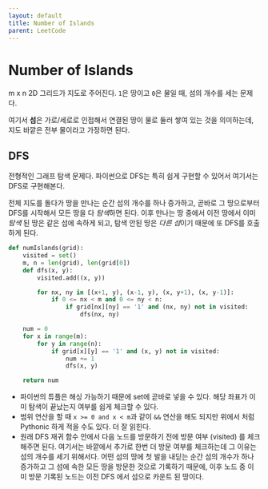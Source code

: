 ```yaml
---
layout: default
title: Number of Islands
parent: LeetCode
---
```


# Number of Islands

 m x n 2D 그리드가 지도로 주어진다. `1`은 땅이고 `0`은 물일 때, 섬의
 개수를 세는 문제다.

 여기서 **섬**은 가로/세로로 인접해서 연결된 땅이 물로 둘러 쌓여 있는
 것을 의미하는데, 지도 바깥은 전부 물이라고 가정하면 된다.

## DFS
 전형적인 그래프 탐색 문제다. 파이썬으로 DFS는 특히 쉽게 구현할 수
 있어서 여기서는 DFS로 구현해본다.

 전체 지도를 돌다가 땅을 만나는 순간 섬의 개수를 하나 증가하고, 곧바로
 그 땅으로부터 DFS를 시작해서 모든 땅을 다 *탐색*하면 된다. 이후
 만나는 땅 중에서 이전 땅에서 이미 *탐색* 된 땅은 같은 섬에 속하게
 되고, 탐색 안된 땅은 *다른 섬*이기 때문에 또 DFS를 호출하게 된다.

```python
def numIslands(grid):
    visited = set()
    m, n = len(grid), len(grid[0])
    def dfs(x, y):
        visited.add((x, y))

        for nx, ny in [(x+1, y), (x-1, y), (x, y+1), (x, y-1)]:
            if 0 <= nx < m and 0 <= ny < n:
                if grid[nx][ny] == '1' and (nx, ny) not in visited:
                    dfs(nx, ny)

    num = 0
    for x in range(m):
        for y in range(n):
            if grid[x][y] == '1' and (x, y) not in visited:
                num += 1
                dfs(x, y)

    return num
```

 - 파이썬의 튜플은 해싱 가능하기 때문에 set에 곧바로 넣을 수
   있다. 해당 좌표가 이미 탐색이 끝났는지 여부를 쉽게 체크할 수 있다.
 - 범위 연산을 할 때 `x >= 0 and x < m`과 같이 `&&` 연산을 해도 되지만
   위에서 처럼 Pythonic 하게 적을 수도 있다. 더 잘 읽힌다.
 - 원래 DFS 재귀 함수 안에서 다음 노드를 방문하기 전에 방문 여부
   (visited) 를 체크해주면 된다. 여기서는 바깥에서 추가로 한번 더 방문
   여부를 체크하는데 그 이유는 섬의 개수를 세기 위해서다. 어떤 섬의
   땅에 첫 발을 내딛는 순간 섬의 개수가 하나 증가하고 그 섬에 속한
   모든 땅을 방문한 것으로 기록하기 때문에, 이후 노드 중 이미 방문
   기록된 노드는 이전 DFS 에서 섬으로 카운트 된 땅이다.
